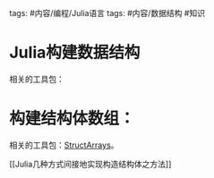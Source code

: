 tags: #内容/编程/Julia语言 
tags: #内容/数据结构 
#知识 

# Julia构建数据结构
相关的工具包：


# 构建结构体数组：

相关的工具包：[StructArrays](https://docs.juliahub.com/StructArrays/jRMFC/0.6.3/)。


  

[[Julia几种方式间接地实现构造结构体之方法]]